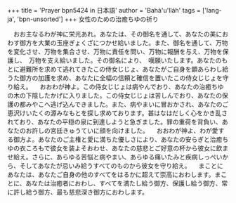 +++
title = 'Prayer bpn5424 in 日本語'
author = 'Bahá'u'lláh'
tags = ['lang-ja', 'bpn-unsorted']
+++
女性のための治癒ちゆの祈り
 
　おお主なるわが神に栄光あれ。あなたは、その御名を通して、あなたの美におわす御方を大業の玉座ぎょくざにつかせ給いました。また、御名を通して、万物を変化させ、万物を集合させ、万物に責任を問い、万物に報酬を与え、万物を保護し、　万物を支え給いました。その御名により、　嘆願いたします。あなたのもとに避難所を求めて逃れてきたこの侍女じじょ、あなたがご自身を顕あらわし給うた御方の加護を求め、あなたに全幅の信頼と確信を置いたこの侍女じじょを守り給え。
　おおわが神よ。この侍女じじょは病やんでおり、あなたの治癒ちゆの木の下陰したかげに入りました。この侍女じじょは苦しんでおり、あなたの保護の都みやこへ逃げ込んできました。また、病やまいに冒おかされ、あなたのご恵沢けいたくの源みなもとを探し求めております。甚はなはだしく心をかき乱されており、あなたの平穏の泉に到達しようと急ぎました。罪の重荷を背負い、あなたのお許しの宮廷きゅうていに顔を向けました。
　おおわが神よ、わが愛する御方よ。あなたのご主権と愛に満ちた優しさにより、あなたの安らぎと治癒ちゆの衣ころもで彼女を装よそおわせ、あなたの慈悲とご好意の杯から彼女に飲ませ給え。さらに、あらゆる苦悩と病やまい、あらゆる痛いたみと疾病しっぺいから、そしてあなたが忌いみ給うすべてのものから彼女を守り給え。
　まことにあなたは、あなたご自身の他のすべてをはるかに超えて崇高におわします。まことに、あなたは治癒者におわし、すべてを満たし給う御方、保護し給う御方、常に許し給う御方、最も慈悲深き御方におわします。
